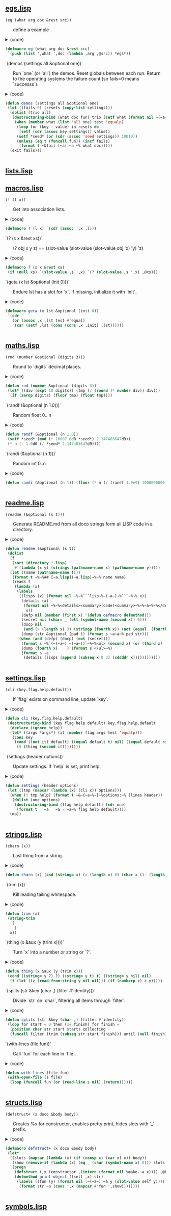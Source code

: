

## [egs.lisp](egs.lisp)


`(eg (what arg doc &rest src))`

<ul>   define a example
</ul>


<details><summary>(code)<summary>



```lisp
(defmacro eg (what arg doc &rest src)
 `(push (list ',what ',doc (lambda ,arg ,@src)) *egs*))
```



</details>
`(demos (settings all &optional one))`

<ul>   
Run `one` (or `all`) the demos. Reset globals between each
  run.  Return to the operating systems the failure count (so
  fails=0 means `successs`).
</ul>


<details><summary>(code)<summary>



```lisp
(defun demos (settings all &optional one)
 (let ((fails 0) (resets (copy-list settings)))
  (dolist (trio all)
   (destructuring-bind (what doc fun) trio (setf what (format nil ~(~a~) what))
    (when (member what (list 'all one) test 'equalp)
     (loop for (key . value) in resets do
      (setf (cdr (assoc key settings)) value))
     (setf *seed* (or (cdr (assoc 'seed settings)) 10019))
     (unless (eq t (funcall fun)) (incf fails)
      (format t ~&fail [~a] ~a ~% what doc)))))
  (exit fails)))
```



</details>

## [lists.lisp](lists.lisp)



## [macros.lisp](macros.lisp)


`(! (l x))`

<ul>   Get into association lists.
</ul>


<details><summary>(code)<summary>



```lisp
(defmacro ! (l x) `(cdr (assoc ',x ,l)))
```



</details>
`(? (s x &rest xs))`

<ul>   (? obj x y z) == (slot-value (slot-value (slot-value obj 'x) 'y) 'z)
</ul>


<details><summary>(code)<summary>



```lisp
(defmacro ? (s x &rest xs)
 (if (null xs) `(slot-value ,s ',x) `(? (slot-value ,s ',x) ,@xs)))
```



</details>
`(geta (x lst &optional (init 0)))`

<ul>   Endure lst has a slot for `x`. If missing, initialize it with `init`.
</ul>


<details><summary>(code)<summary>



```lisp
(defmacro geta (x lst &optional (init 0))
 `(cdr
   (or (assoc ,x ,lst test #'equal)
    (car (setf ,lst (cons (cons ,x ,init) ,lst))))))
```



</details>

## [maths.lisp](maths.lisp)


`(rnd (number &optional (digits 3)))`

<ul>   Round to `digits` decimal places.
</ul>


<details><summary>(code)<summary>



```lisp
(defun rnd (number &optional (digits 3))
 (let* ((div (expt 10 digits)) (tmp (/ (round (* number div)) div)))
  (if (zerop digits) (floor tmp) (float tmp))))
```



</details>
`(randf (&optional (n 1.0)))`

<ul>   Random float 0.. n
</ul>


<details><summary>(code)<summary>



```lisp
(defun randf (&optional (n 1.0))
 (setf *seed* (mod (* 16807.0d0 *seed*) 2.147483647d9))
 (* n (- 1.0d0 (/ *seed* 2.147483647d9))))
```



</details>
`(randi (&optional (n 1)))`

<ul>   Random int 0..n
</ul>


<details><summary>(code)<summary>



```lisp
(defun randi (&optional (n 1)) (floor (* n (/ (randf 1.0e9) 1000000000))))
```



</details>

## [readme.lisp](readme.lisp)


`(readme (&optional (s t)))`

<ul>   
Generate README.md from all doco strings
  form all LISP code in a directory.
</ul>


<details><summary>(code)<summary>



```lisp
(defun readme (&optional (s t))
 (dolist
  (f
   (sort (directory *.lisp)
    #'(lambda (x y) (string< (pathname-name x) (pathname-name y)))))
  (let ((name (pathname-name f)))
   (format t ~%~%## [~a.lisp](~a.lisp)~%~% name name)
   (reads f
    (lambda (x)
     (labels
      ((lisps (x) (format nil ~%~%```lisp~%~(~a~)~%```~%~% x))
       (details (x)
        (format nil ~%~%<details><summary>(code)<summary>~%~%~a~%~%</details>
         x))
       (defp nil (member (first x) '(defun defmacro defmethod)))
       (secret nil (char= _ (elt (symbol-name (second x)) 0)))
       (docp nil
        (and (> (length x) 3) (stringp (fourth x)) (not (equal  (fourth x)))))
       (dump (str &optional (pad )) (format s ~a~a~% pad str)))
      (when (and (defp) (docp) (not (secret)))
       (format s ~%`(~(~a~) ~(~a~))`~%~%<ul> (second x) (or (third x) ))
       (dump (fourth x)    ) (format s </ul>~%)
       (format s ~a
        (details (lisps (append (subseq x 0 3) (cddddr x))))))))))))
```



</details>

## [settings.lisp](settings.lisp)


`(cli (key.flag.help.default))`

<ul>   If `flag` exists on command line, update `key`.
</ul>


<details><summary>(code)<summary>



```lisp
(defun cli (key.flag.help.default)
 (destructuring-bind (key flag help default) key.flag.help.default
  (declare (ignore help))
  (let* ((args *args*) (it (member flag args test 'equalp)))
   (cons key
    (cond ((not it) default) ((equal default t) nil) ((equal default nil) t)
     (t (thing (second it))))))))
```



</details>
`(settings (header options))`

<ul>   Update settings. If  `help` is set, print help.
</ul>


<details><summary>(code)<summary>



```lisp
(defun settings (header options)
 (let ((tmp (mapcar (lambda (x) (cli x)) options)))
  (when (! tmp help) (format t ~&~{~a~%~}~%options:~% (lines header))
   (dolist (one options)
    (destructuring-bind (flag help default) (cdr one)
     (format t   ~a   ~a = ~a~% flag help default))))
  tmp))
```



</details>

## [strings.lisp](strings.lisp)


`(charn (x))`

<ul>   Last thing from a string.
</ul>


<details><summary>(code)<summary>



```lisp
(defun charn (x) (and (stringp x) (> (length x) 0) (char x (1- (length x)))))
```



</details>
`(trim (x))`

<ul>   Kill leading tailing whitespace.
</ul>


<details><summary>(code)<summary>



```lisp
(defun trim (x)
 (string-trim
  '(  	
    )
  x))
```



</details>
`(thing (x &aux (y (trim x))))`

<ul>   Turn `x` into a number or string or `?`.
</ul>


<details><summary>(code)<summary>



```lisp
(defun thing (x &aux (y (trim x)))
 (cond ((string= y ?) ?) ((string= y t) t) ((string= y nil) nil)
  (t (let ((z (read-from-string y nil nil))) (if (numberp z) z y)))))
```



</details>
`(splits (str &key (char ,) (filter #'identity)))`

<ul>   Divide `str` on `char`, filtering all items through `filter`.
</ul>


<details><summary>(code)<summary>



```lisp
(defun splits (str &key (char ,) (filter #'identity))
 (loop for start = 0 then (1+ finish) for finish =
  (position char str start start) collecting
  (funcall filter (trim (subseq str start finish))) until (null finish)))
```



</details>
`(with-lines (file fun))`

<ul>   Call `fun` for each line in `file`.
</ul>


<details><summary>(code)<summary>



```lisp
(defun with-lines (file fun)
 (with-open-file (s file)
  (loop (funcall fun (or (read-line s nil) (return))))))
```



</details>

## [structs.lisp](structs.lisp)


`(defstruct+ (x doco &body body))`

<ul>   Creates %x for constructor, enables pretty print, hides slots with '_' prefix.
</ul>


<details><summary>(code)<summary>



```lisp
(defmacro defstruct+ (x doco &body body)
 (let*
  ((slots (mapcar (lambda (x) (if (consp x) (car x) x)) body))
   (show (remove-if (lambda (x) (eq _ (char (symbol-name x) 0))) slots)))
  `(progn
    (defstruct (,x (constructor ,(intern (format nil %make-~a x)))) ,@body)
    (defmethod print-object ((self ,x) str)
     (labels ((fun (y) (format nil :~(~a~) ~a y (slot-value self y))))
      (format str ~a (cons ',x (mapcar #'fun ',show))))))))
```



</details>

## [symbols.lisp](symbols.lisp)

